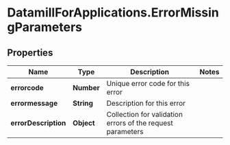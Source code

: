 # DatamillForApplications.ErrorMissingParameters

## Properties
Name | Type | Description | Notes
------------ | ------------- | ------------- | -------------
**errorcode** | **Number** | Unique error code for this error | 
**errormessage** | **String** | Description for this error | 
**errorDescription** | **Object** | Collection for validation errors of the request parameters | 


